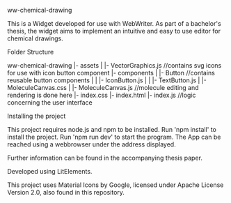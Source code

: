 ww-chemical-drawing

This is a Widget developed for use with WebWriter.
As part of a bachelor's thesis, the widget aims to implement an intuitive and easy to use editor for chemical drawings.

Folder Structure

ww-chemical-drawing
|- assets
| |- VectorGraphics.js //contains svg icons for use with icon button component
|- components
| |- Button //contains reusable button components
| | |- IconButton.js
| | |- TextButton.js
| |- MoleculeCanvas.css
| |- MoleculeCanvas.js //molecule editing and rendering is done here
|- index.css
|- index.html
|- index.js //logic concerning the user interface

Installing the project

This project requires node.js and npm to be installed.
Run 'npm install' to install the project.
Run 'npm run dev' to start the program.
The App can be reached using a webbrowser under the address displayed.

Further information can be found in the accompanying thesis paper.

Developed using LitElements.

This project uses Material Icons by Google, licensed under Apache License Version 2.0, also found in this repository.

